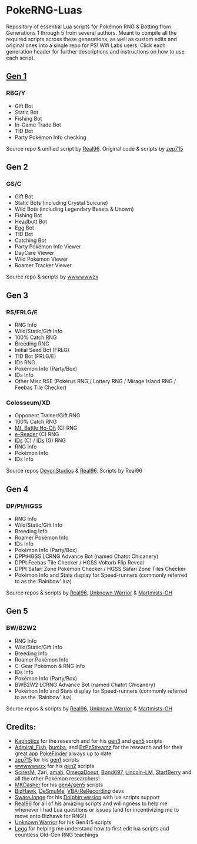# PokeRNG-Luas
Repository of essential Lua scripts for Pokémon RNG &amp; Botting from Generations 1 through 5 from several authors.
Meant to compile all the required scripts across these generations, as well as custom edits and original ones into a single repo for PS! Wifi Labs users.
Click each generation header for further descriptions and instructions on how to use each script.
## [Gen 1](https://github.com/SexyMalasada/PokeRNG-LuaScripts/tree/main/GEN%201)
### RBG/Y
* Gift Bot
* Static Bot
* Fishing Bot
* In-Game Trade Bot
* TID Bot
* Party Pokémon Info checking

Source repo &amp; unified script by [Real96](https://github.com/Real96/PokeLua/tree/main/Gen%201). Original code &amp; scripts by [zep715](https://github.com/zep715/rbylua)

## Gen 2
### GS/C
* Gift Bot
* Static Bots (including Crystal Suicune)
* Wild Bots (including Legendary Beasts & Unown)
* Fishing Bot
* Headbutt Bot
* Egg Bot
* TID Bot
* Catching Bot
* Party Pokémon Info Viewer
* DayCare Viewer
* Wild Pokémon Viewer
* Roamer Tracker Viewer

Source repo &amp; scripts by [wwwwwwzx](https://github.com/wwwwwwzx/gsclua/tree/master)

## Gen 3
### RS/FRLG/E
* RNG Info
* Wild/Static/Gift Info
* 100% Catch RNG
* Breeding RNG
* Initial Seed Bot (FRLG)
* TID Bot (FRLG/E)
* IDs RNG
* Pokémon Info (Party/Box)
* IDs Info
* Other Misc RSE (Pokérus RNG / Lottery RNG / Mirage Island RNG / Feebas Tile Checker)

### Colosseum/XD
* Opponent Trainer/Gift RNG
* 100% Catch RNG
* [Mt. Battle Ho-Oh](https://devonstudios.it/2021/05/22/colosseum-mt-battle-ho-oh/) (C) RNG
* [e-Reader](https://devonstudios.it/2021/04/29/colosseum-e-reader-shadows/) (C) RNG
* [IDs](https://devonstudios.it/2021/03/17/colosseum-ids/) (C) / [IDs](https://devonstudios.it/2021/05/30/xd-ids/) (G) RNG
* RNG Info
* Pokémon Info
* IDs Info

Source repos [DevonStudios](https://github.com/DevonStudios/LuaScripts/tree/main/Gen%203) &amp; [Real96](https://github.com/Real96/PokeLua/tree/main/Gen%203). Scripts by Real96

## Gen 4
### DP/Pt/HGSS
* RNG Info
* Wild/Static/Gift Info
* Breeding Info
* Roamer Pokémon Info
* IDs Info
* Pokémon Info (Party/Box)
* DPPtHGSS LCRNG Advance Bot (named Chatot Chicanery)
* DPPt Feebas Tile Checker / HGSS Voltorb Flip Reveal
* DPPt Safari Zone Pokémon Checker / HGSS Safari Zone Tiles Checker
* Pokémon Info and Stats display for Speed-runners (commonly referred to as the 'Rainbow' lua)

Source repos &amp; scripts by [Real96](https://github.com/Real96/PokeLua/tree/main/Gen%204), [Unknown Warrior](https://github.com/Unknown-Warrior/LUA_Scripts) &amp; [Martmists-GH](https://github.com/Martmists-GH/PokemonOverlay)

## Gen 5
### BW/B2W2
* RNG Info
* Wild/Static/Gift Info
* Breeding Info
* Roamer Pokémon Info
* C-Gear Pokémon & RNG Info
* IDs Info
* Pokémon Info (Party/Box)
* BWB2W2 LCRNG Advance Bot (named Chatot Chicanery)
* Pokémon Info and Stats display for Speed-runners (commonly referred to as the 'Rainbow' lua)

Source repos &amp; scripts by [Real96](https://github.com/Real96/PokeLua/tree/main/Gen%205), [Unknown Warrior](https://github.com/Unknown-Warrior/LUA_Scripts) &amp; [Martmists-GH](https://github.com/Martmists-GH/PokemonOverlay)

## Credits:
* [Kaphotics](https://github.com/kwsch) for the research and for his [gen3](https://projectpokemon.org/home/forums/topic/15187-gen-3-lua-scripts/) and [gen5](https://projectpokemon.org/home/forums/topic/15140-pokemon-bw-lua-scripts/) scripts
* [Admiral_Fish](https://github.com/Admiral-Fish), [bumba](https://github.com/pkmnbumba), and [EzPzStreamz](https://github.com/SteveCookTU) for the research and for their great app [PokeFinder](https://github.com/Admiral-Fish/PokeFinder) always up to date
* [zep715](https://github.com/zep715) for his [gen1](https://github.com/zep715/rbylua) scripts
* [wwwwwwzx](https://github.com/wwwwwwzx) for his [gen2](https://github.com/wwwwwwzx/gsclua) scripts
* [SciresM](https://github.com/SciresM), Zari, [amab](https://github.com/AskMeAboutBirds), [OmegaDonut](https://github.com/OmegaDonut), [Bond697](https://github.com/Bond697), [Lincoln-LM](https://github.com/Lincoln-LM), [StarfBerry](https://github.com/StarfBerry) and all the other Pokémon researchers!
* [MKDasher](https://github.com/mkdasher) for his [gen4/gen5](https://www.dropbox.com/s/qx2fo1zc44p1jr7/Pokemon%20Gen%204-5%20Lua%20script.rar) scripts
* [BizHawk](https://github.com/TASEmulators/BizHawk), [DeSmuMe](https://github.com/TASEmulators/desmume), [VBA-ReRecording](https://github.com/TASEmulators/vba-rerecording) devs
* [SwareJonge](https://github.com/SwareJonge) for his [Dolphin version](https://github.com/SwareJonge/Dolphin-Lua-Core) with lua scripts support
* [Real96](https://github.com/Real96) for all of his amazing scripts and willingness to help me whenever I had Lua questions or issues (and for incentivizing me to move onto Bizhawk for RNG!)
* [Unknown Warrior](https://github.com/Unknown-Warrior) for his Gen4/5 scripts
* [Lego](https://github.com/LegoFigure11) for helping me understand how to first edit lua scripts and countless Old-Gen RNG teachings